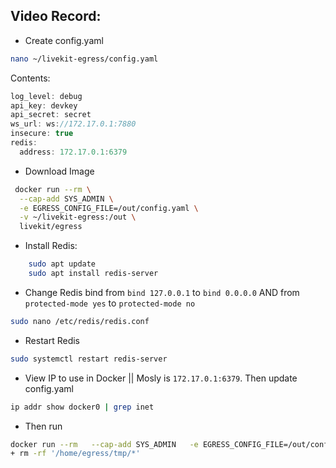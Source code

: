 ## Video Record:

- Create config.yaml

``` bash
nano ~/livekit-egress/config.yaml
```

Contents: 
``` javascript 
log_level: debug
api_key: devkey
api_secret: secret
ws_url: ws://172.17.0.1:7880
insecure: true
redis:
  address: 172.17.0.1:6379

```


- Download Image

``` bash
 docker run --rm \
  --cap-add SYS_ADMIN \
  -e EGRESS_CONFIG_FILE=/out/config.yaml \
  -v ~/livekit-egress:/out \
  livekit/egress
```

- Install Redis:
``` bash
    sudo apt update
    sudo apt install redis-server
```

- Change Redis bind from `bind 127.0.0.1` to `bind 0.0.0.0` AND from `protected-mode yes` to `protected-mode no`

```bash
sudo nano /etc/redis/redis.conf
```

- Restart Redis
```bash
sudo systemctl restart redis-server
```

- View IP to use in Docker || Mosly is `172.17.0.1:6379`. Then update config.yaml
```bash
ip addr show docker0 | grep inet
```

- Then run
``` bash
docker run --rm   --cap-add SYS_ADMIN   -e EGRESS_CONFIG_FILE=/out/config.yaml   -v ~/livekit-egress:/out   livekit/egress
+ rm -rf '/home/egress/tmp/*'
```
